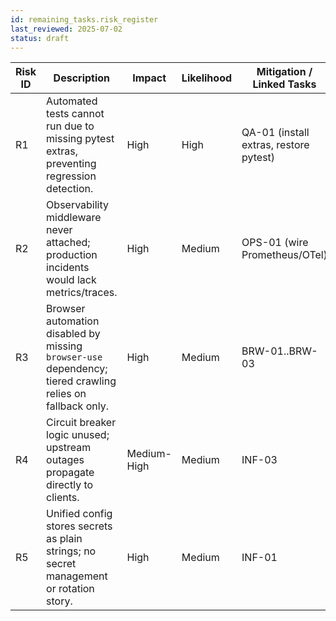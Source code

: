 ```yaml
---
id: remaining_tasks.risk_register
last_reviewed: 2025-07-02
status: draft
---
```


| Risk ID | Description | Impact | Likelihood | Mitigation / Linked Tasks | Owner | Status | Evidence |
| --- | --- | --- | --- | --- | --- | --- | --- |
| R1 | Automated tests cannot run due to missing pytest extras, preventing regression detection. | High | High | QA-01 (install extras, restore pytest) | QA Lead | Open | `pytest … -q` failure (missing plugins) |
| R2 | Observability middleware never attached; production incidents would lack metrics/traces. | High | Medium | OPS-01 (wire Prometheus/OTel) | Observability Eng | Open | `src/api/app_factory.py:320-380` |
| R3 | Browser automation disabled by missing `browser-use` dependency; tiered crawling relies on fallback only. | High | Medium | BRW-01..BRW-03 | Automation Eng | Open | `src/services/browser/browser_use_adapter.py:22-59` |
| R4 | Circuit breaker logic unused; upstream outages propagate directly to clients. | Medium-High | Medium | INF-03 | Platform Eng | Open | `src/services/circuit_breaker/modern.py` vs dependencies |
| R5 | Unified config stores secrets as plain strings; no secret management or rotation story. | High | Medium | INF-01 | Platform Eng | Open | `rg "SecretStr" src/config/settings.py` → none |
